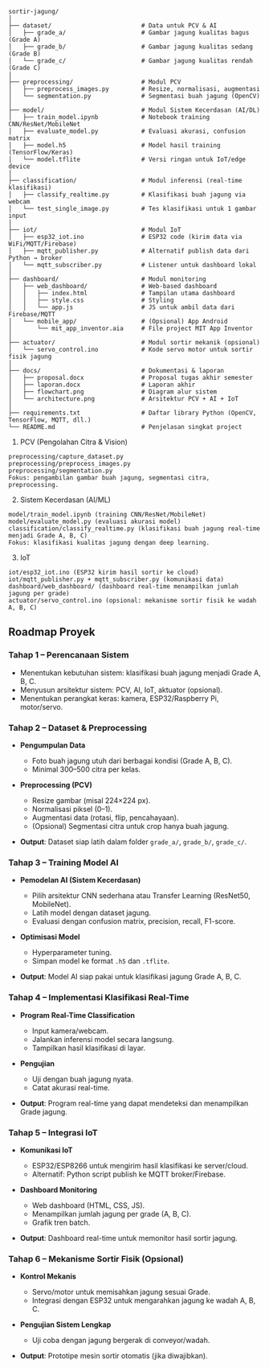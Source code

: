 ```
sortir-jagung/
│
├── dataset/                         # Data untuk PCV & AI
│   ├── grade_a/                     # Gambar jagung kualitas bagus (Grade A)
│   ├── grade_b/                     # Gambar jagung kualitas sedang (Grade B)
│   └── grade_c/                     # Gambar jagung kualitas rendah (Grade C)
│
├── preprocessing/                   # Modul PCV
│   ├── preprocess_images.py         # Resize, normalisasi, augmentasi
│   └── segmentation.py              # Segmentasi buah jagung (OpenCV)
│
├── model/                           # Modul Sistem Kecerdasan (AI/DL)
│   ├── train_model.ipynb            # Notebook training CNN/ResNet/MobileNet
│   ├── evaluate_model.py            # Evaluasi akurasi, confusion matrix
│   ├── model.h5                     # Model hasil training (TensorFlow/Keras)
│   └── model.tflite                 # Versi ringan untuk IoT/edge device
│
├── classification/                  # Modul inferensi (real-time klasifikasi)
│   ├── classify_realtime.py         # Klasifikasi buah jagung via webcam
│   └── test_single_image.py         # Tes klasifikasi untuk 1 gambar input
│
├── iot/                             # Modul IoT
│   ├── esp32_iot.ino                # ESP32 code (kirim data via WiFi/MQTT/Firebase)
│   ├── mqtt_publisher.py            # Alternatif publish data dari Python → broker
│   └── mqtt_subscriber.py           # Listener untuk dashboard lokal
│
├── dashboard/                       # Modul monitoring
│   ├── web_dashboard/               # Web-based dashboard
│   │   ├── index.html               # Tampilan utama dashboard
│   │   ├── style.css                # Styling
│   │   └── app.js                   # JS untuk ambil data dari Firebase/MQTT
│   └── mobile_app/                  # (Opsional) App Android
│       └── mit_app_inventor.aia     # File project MIT App Inventor
│
├── actuator/                        # Modul sortir mekanik (opsional)
│   └── servo_control.ino            # Kode servo motor untuk sortir fisik jagung
│
├── docs/                            # Dokumentasi & laporan
│   ├── proposal.docx                # Proposal tugas akhir semester
│   ├── laporan.docx                 # Laporan akhir
│   ├── flowchart.png                # Diagram alur sistem
│   └── architecture.png             # Arsitektur PCV + AI + IoT
│
├── requirements.txt                 # Daftar library Python (OpenCV, TensorFlow, MQTT, dll.)
└── README.md                        # Penjelasan singkat project
```
1. PCV (Pengolahan Citra & Vision)
```
preprocessing/capture_dataset.py
preprocessing/preprocess_images.py
preprocessing/segmentation.py
Fokus: pengambilan gambar buah jagung, segmentasi citra, preprocessing.
```

2. Sistem Kecerdasan (AI/ML)
```
model/train_model.ipynb (training CNN/ResNet/MobileNet)
model/evaluate_model.py (evaluasi akurasi model)
classification/classify_realtime.py (klasifikasi buah jagung real-time menjadi Grade A, B, C)
Fokus: klasifikasi kualitas jagung dengan deep learning.
```
3. IoT
```
iot/esp32_iot.ino (ESP32 kirim hasil sortir ke cloud)
iot/mqtt_publisher.py + mqtt_subscriber.py (komunikasi data)
dashboard/web_dashboard/ (dashboard real-time menampilkan jumlah jagung per grade)
actuator/servo_control.ino (opsional: mekanisme sortir fisik ke wadah A, B, C)
```

## Roadmap Proyek

### Tahap 1 – Perencanaan Sistem
- Menentukan kebutuhan sistem: klasifikasi buah jagung menjadi Grade A, B, C.  
- Menyusun arsitektur sistem: PCV, AI, IoT, aktuator (opsional).  
- Menentukan perangkat keras: kamera, ESP32/Raspberry Pi, motor/servo.

### Tahap 2 – Dataset & Preprocessing
- **Pengumpulan Data**  
  - Foto buah jagung utuh dari berbagai kondisi (Grade A, B, C).  
  - Minimal 300–500 citra per kelas.  

- **Preprocessing (PCV)**  
  - Resize gambar (misal 224×224 px).  
  - Normalisasi piksel (0–1).  
  - Augmentasi data (rotasi, flip, pencahayaan).  
  - (Opsional) Segmentasi citra untuk crop hanya buah jagung.  

- **Output**: Dataset siap latih dalam folder `grade_a/`, `grade_b/`, `grade_c/`.

### Tahap 3 – Training Model AI
- **Pemodelan AI (Sistem Kecerdasan)**  
  - Pilih arsitektur CNN sederhana atau Transfer Learning (ResNet50, MobileNet).  
  - Latih model dengan dataset jagung.  
  - Evaluasi dengan confusion matrix, precision, recall, F1-score.  

- **Optimisasi Model**  
  - Hyperparameter tuning.  
  - Simpan model ke format `.h5` dan `.tflite`.  

- **Output**: Model AI siap pakai untuk klasifikasi jagung Grade A, B, C.

### Tahap 4 – Implementasi Klasifikasi Real-Time
- **Program Real-Time Classification**  
  - Input kamera/webcam.  
  - Jalankan inferensi model secara langsung.  
  - Tampilkan hasil klasifikasi di layar.  

- **Pengujian**  
  - Uji dengan buah jagung nyata.  
  - Catat akurasi real-time.  

- **Output**: Program real-time yang dapat mendeteksi dan menampilkan Grade jagung.

### Tahap 5 – Integrasi IoT
- **Komunikasi IoT**  
  - ESP32/ESP8266 untuk mengirim hasil klasifikasi ke server/cloud.  
  - Alternatif: Python script publish ke MQTT broker/Firebase.  

- **Dashboard Monitoring**  
  - Web dashboard (HTML, CSS, JS).  
  - Menampilkan jumlah jagung per grade (A, B, C).  
  - Grafik tren batch.  

- **Output**: Dashboard real-time untuk memonitor hasil sortir jagung.

### Tahap 6 – Mekanisme Sortir Fisik (Opsional)
- **Kontrol Mekanis**  
  - Servo/motor untuk memisahkan jagung sesuai Grade.  
  - Integrasi dengan ESP32 untuk mengarahkan jagung ke wadah A, B, C.  

- **Pengujian Sistem Lengkap**  
  - Uji coba dengan jagung bergerak di conveyor/wadah.  

- **Output**: Prototipe mesin sortir otomatis (jika diwajibkan).
